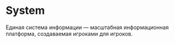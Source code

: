 # System
Единая система информации — масштабная информационная платформа, создаваемая игроками для игроков.
